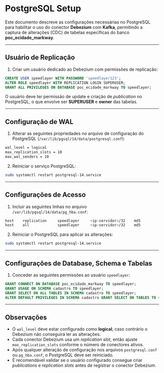 # PostgreSQL Setup

Este documento descreve as configurações necessárias no PostgreSQL para habilitar o uso do conector **Debezium** com **Kafka**, permitindo a captura de alterações (CDC) de tabelas específicas do banco **poc_ecidade_markway**.

---

## Usuário de Replicação

1. Criar um usuário dedicado ao Debezium com permissões de replicação:

```sql
CREATE USER speedlayer WITH PASSWORD 'speedlayer123';
ALTER ROLE speedlayer WITH REPLICATION LOGIN SUPERUSER;
GRANT ALL PRIVILEGES ON DATABASE poc_ecidade_markway TO speedlayer;
```

O usuário deve ter permissão de update e criação de *publication* no PostgreSQL, o que envolve ser **SUPERUSER** e **owner** das tabelas.

---

## Configuração de WAL

1. Alterar as seguintes propriedades no arquivo de configuração do PostgreSQL (`/var/lib/pgsql/14/data/postgresql.conf`):

```bash
wal_level = logical
max_replication_slots = 10
max_wal_senders = 10
```

2. Reiniciar o serviço PostgreSQL:

```bash
sudo systemctl restart postgresql-14.service
```

---

## Configurações de Acesso

1. Incluir as seguintes linhas no arquivo `/var/lib/pgsql/14/data/pg_hba.conf`:

```bash
host    replication     speedlayer     <ip-servidor>/32    md5
host    all             speedlayer     <ip-servidor>/32    md5
```

2. Reiniciar o PostgreSQL para aplicar as alterações:

```bash
sudo systemctl restart postgresql-14.service
```

---

## Configurações de Database, Schema e Tabelas

1. Conceder as seguintes permissões ao usuário `speedlayer`:

```sql
GRANT CONNECT ON DATABASE poc_ecidade_markway TO speedlayer;
GRANT USAGE ON SCHEMA cadastro TO speedlayer;
GRANT SELECT ON ALL TABLES IN SCHEMA cadastro TO speedlayer;
ALTER DEFAULT PRIVILEGES IN SCHEMA cadastro GRANT SELECT ON TABLES TO speedlayer;
```

---

## Observações

* O `wal_level` deve estar configurado como **logical**, caso contrário o Debezium não conseguirá ler as alterações.
* Cada conector Debezium usa um *replication slot*, então ajuste `max_replication_slots` conforme o número de conectores ativos.
* Após qualquer alteração de configuração nos arquivos `postgresql.conf` ou `pg_hba.conf`, o PostgreSQL deve ser reiniciado.
* É recomendável validar se o usuário configurado consegue criar *publications* e *replication slots* antes de registrar o conector Debezium.
